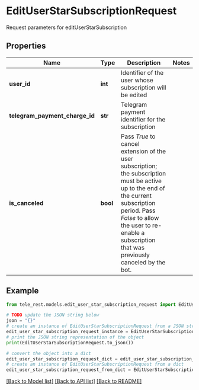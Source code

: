# EditUserStarSubscriptionRequest

Request parameters for editUserStarSubscription

## Properties

Name | Type | Description | Notes
------------ | ------------- | ------------- | -------------
**user_id** | **int** | Identifier of the user whose subscription will be edited | 
**telegram_payment_charge_id** | **str** | Telegram payment identifier for the subscription | 
**is_canceled** | **bool** | Pass *True* to cancel extension of the user subscription; the subscription must be active up to the end of the current subscription period. Pass *False* to allow the user to re-enable a subscription that was previously canceled by the bot. | 

## Example

```python
from tele_rest.models.edit_user_star_subscription_request import EditUserStarSubscriptionRequest

# TODO update the JSON string below
json = "{}"
# create an instance of EditUserStarSubscriptionRequest from a JSON string
edit_user_star_subscription_request_instance = EditUserStarSubscriptionRequest.from_json(json)
# print the JSON string representation of the object
print(EditUserStarSubscriptionRequest.to_json())

# convert the object into a dict
edit_user_star_subscription_request_dict = edit_user_star_subscription_request_instance.to_dict()
# create an instance of EditUserStarSubscriptionRequest from a dict
edit_user_star_subscription_request_from_dict = EditUserStarSubscriptionRequest.from_dict(edit_user_star_subscription_request_dict)
```
[[Back to Model list]](../README.md#documentation-for-models) [[Back to API list]](../README.md#documentation-for-api-endpoints) [[Back to README]](../README.md)


